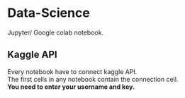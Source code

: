 # Data-Science
Jupyter/ Google colab notebook.

## Kaggle API
<p>
  Every notebook have to connect kaggle API.<br>
  The first cells in any notebook contain the connection cell.<br>
  <strong>You need to enter your username and key.</strong>
</p>
